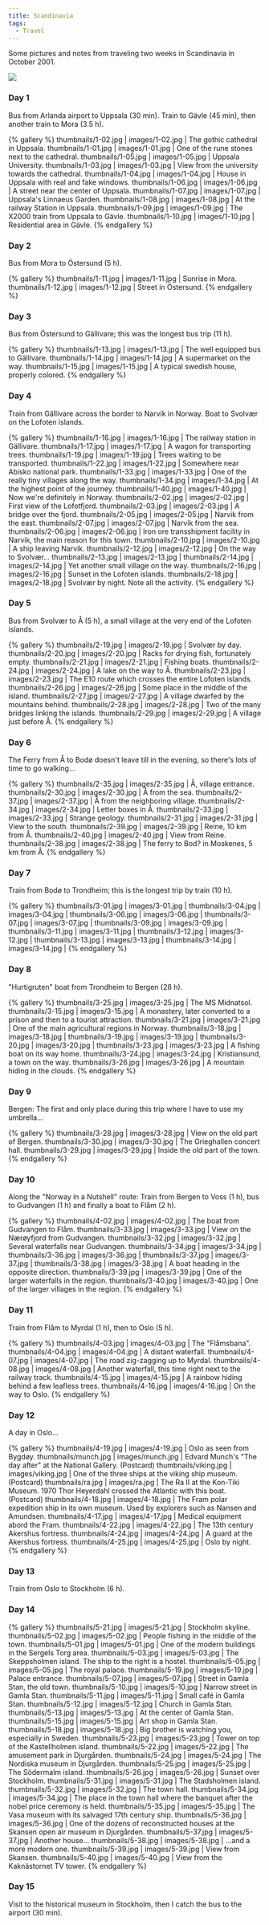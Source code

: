 ```yaml
---
title: Scandinavia
tags:
  - Travel
---
```


Some pictures and notes from traveling two weeks in Scandinavia in October 2001.

![](map.gif)

### Day 1

Bus from Arlanda airport to Uppsala (30 min). Train to Gävle (45 min), then another train to Mora (3.5 h).

{% gallery %}
thumbnails/1-02.jpg | images/1-02.jpg | The gothic cathedral in Uppsala.
thumbnails/1-01.jpg | images/1-01.jpg | One of the rune stones next to the cathedral.
thumbnails/1-05.jpg | images/1-05.jpg | Uppsala University.
thumbnails/1-03.jpg | images/1-03.jpg | View from the university towards the cathedral.
thumbnails/1-04.jpg | images/1-04.jpg | House in Uppsala with real and fake windows.
thumbnails/1-06.jpg | images/1-06.jpg | A street near the center of Uppsala.
thumbnails/1-07.jpg | images/1-07.jpg | Uppsala's Linnaeus Garden.
thumbnails/1-08.jpg | images/1-08.jpg | At the railway Station in Uppsala.
thumbnails/1-09.jpg | images/1-09.jpg | The X2000 train from Uppsala to Gävle.
thumbnails/1-10.jpg | images/1-10.jpg | Residential area in Gävle.
{% endgallery %}         

### Day 2

Bus from Mora to Östersund (5 h).

{% gallery %}
thumbnails/1-11.jpg | images/1-11.jpg | Sunrise in Mora.
thumbnails/1-12.jpg | images/1-12.jpg | Street in Östersund.
{% endgallery %}
           
### Day 3

Bus from Östersund to Gällivare; this was the longest bus trip (11 h).
            
{% gallery %}
thumbnails/1-13.jpg | images/1-13.jpg | The well equipped bus to Gällivare.
thumbnails/1-14.jpg | images/1-14.jpg | A supermarket on the way.
thumbnails/1-15.jpg | images/1-15.jpg | A typical swedish house, properly colored.
{% endgallery %}
              
### Day 4

Train from Gällivare across the border to Narvik in Norway. Boat to Svolvær on the Lofoten islands.
              
{% gallery %}
thumbnails/1-16.jpg | images/1-16.jpg | The railway station in Gällivare.
thumbnails/1-17.jpg | images/1-17.jpg | A wagon for transporting trees.
thumbnails/1-19.jpg | images/1-19.jpg | Trees waiting to be transported.
thumbnails/1-22.jpg | images/1-22.jpg | Somewhere near Abisko national park.
thumbnails/1-33.jpg | images/1-33.jpg | One of the really tiny villages along the way.
thumbnails/1-34.jpg | images/1-34.jpg | At the highest point of the journey.
thumbnails/1-40.jpg | images/1-40.jpg | Now we're definitely in Norway.
thumbnails/2-02.jpg | images/2-02.jpg | First view of the Lofotfjord.
thumbnails/2-03.jpg | images/2-03.jpg | A bridge over the fjord.
thumbnails/2-05.jpg | images/2-05.jpg | Narvik from the east.
thumbnails/2-07.jpg | images/2-07.jpg | Narvik from the sea.
thumbnails/2-06.jpg | images/2-06.jpg | Iron ore transshipment facility in Narvik, the main reason for this town.
thumbnails/2-10.jpg | images/2-10.jpg | A ship leaving Narvik.
thumbnails/2-12.jpg | images/2-12.jpg | On the way to Svolvær...
thumbnails/2-13.jpg | images/2-13.jpg |
thumbnails/2-14.jpg | images/2-14.jpg | Yet another small village on the way.
thumbnails/2-16.jpg | images/2-16.jpg | Sunset in the Lofoten islands.
thumbnails/2-18.jpg | images/2-18.jpg | Svolvær by night. Note all the activity.
{% endgallery %}                            

### Day 5

Bus from Svolvær to Å (5 h), a small village at the very end of the Lofoten islands.
                            
{% gallery %}
thumbnails/2-19.jpg | images/2-19.jpg | Svolvær by day.
thumbnails/2-20.jpg | images/2-20.jpg | Racks for drying fish, fortunately empty.
thumbnails/2-21.jpg | images/2-21.jpg | Fishing boats.
thumbnails/2-24.jpg | images/2-24.jpg | A lake on the way to Å.
thumbnails/2-23.jpg | images/2-23.jpg | The E10 route which crosses the entire Lofoten islands.
thumbnails/2-26.jpg | images/2-26.jpg | Some place in the middle of the island.
thumbnails/2-27.jpg | images/2-27.jpg | A village dwarfed by the mountains behind.
thumbnails/2-28.jpg | images/2-28.jpg | Two of the many bridges linking the islands.
thumbnails/2-29.jpg | images/2-29.jpg | A village just before Å.
{% endgallery %}                                    

### Day 6

The Ferry from Å to Bodø doesn't leave till in the evening, so there's lots of time to go walking...
                                    
{% gallery %}
thumbnails/2-35.jpg | images/2-35.jpg | Å, village entrance.
thumbnails/2-30.jpg | images/2-30.jpg | Å from the sea.
thumbnails/2-37.jpg | images/2-37.jpg | Å from the neighboring village.
thumbnails/2-34.jpg | images/2-34.jpg | Letter boxes in Å.
thumbnails/2-33.jpg | images/2-33.jpg | Strange geology.
thumbnails/2-31.jpg | images/2-31.jpg | View to the south.
thumbnails/2-39.jpg | images/2-39.jpg | Reine, 10 km from Å.
thumbnails/2-40.jpg | images/2-40.jpg | View from Reine.
thumbnails/2-38.jpg | images/2-38.jpg | The ferry to Bod? in Moskenes, 5 km from Å.
{% endgallery %}

### Day 7

Train from Bodø to Trondheim; this is the longest trip by train (10 h).

{% gallery %}
thumbnails/3-01.jpg | images/3-01.jpg |
thumbnails/3-04.jpg | images/3-04.jpg |
thumbnails/3-06.jpg | images/3-06.jpg |
thumbnails/3-07.jpg | images/3-07.jpg |
thumbnails/3-09.jpg | images/3-09.jpg |
thumbnails/3-11.jpg | images/3-11.jpg |
thumbnails/3-12.jpg | images/3-12.jpg |
thumbnails/3-13.jpg | images/3-13.jpg |
thumbnails/3-14.jpg | images/3-14.jpg |
{% endgallery %}

### Day 8

"Hurtigruten" boat from Trondheim to Bergen (28 h).

{% gallery %}
thumbnails/3-25.jpg | images/3-25.jpg | The MS Midnatsol.
thumbnails/3-15.jpg | images/3-15.jpg | A monastery, later converted to a prison and then to a tourist attraction.
thumbnails/3-21.jpg | images/3-21.jpg | One of the main agricultural regions in Norway.
thumbnails/3-18.jpg | images/3-18.jpg |
thumbnails/3-19.jpg | images/3-19.jpg |
thumbnails/3-20.jpg | images/3-20.jpg |
thumbnails/3-23.jpg | images/3-23.jpg | A fishing boat on its way home.
thumbnails/3-24.jpg | images/3-24.jpg | Kristiansund, a town on the way.
thumbnails/3-26.jpg | images/3-26.jpg | A mountain hiding in the clouds.
{% endgallery %}

### Day 9

Bergen: The first and only place during this trip where I have to use my umbrella...
                                                            
{% gallery %}
thumbnails/3-28.jpg | images/3-28.jpg | View on the old part of Bergen.
thumbnails/3-30.jpg | images/3-30.jpg | The Grieghallen concert hall.
thumbnails/3-29.jpg | images/3-29.jpg | Inside the old part of the town.
{% endgallery %}                                                              

### Day 10

Along the "Norway in a Nutshell" route: Train from Bergen to Voss (1 h), bus to Gudvangen (1 h) and finally a boat to Flåm (2 h).

{% gallery %}
thumbnails/4-02.jpg | images/4-02.jpg | The boat from Gudvangen to Flåm.
thumbnails/3-33.jpg | images/3-33.jpg | View on the Nærøyfjord from Gudvangen.
thumbnails/3-32.jpg | images/3-32.jpg | Several waterfalls near Gudvangen.
thumbnails/3-34.jpg | images/3-34.jpg |
thumbnails/3-36.jpg | images/3-36.jpg |
thumbnails/3-37.jpg | images/3-37.jpg |
thumbnails/3-38.jpg | images/3-38.jpg | A boat heading in the opposite direction.
thumbnails/3-39.jpg | images/3-39.jpg | One of the larger waterfalls in the region.
thumbnails/3-40.jpg | images/3-40.jpg | One of the larger villages in the region.
{% endgallery %}

### Day 11

Train from Flåm to Myrdal (1 h), then to Oslo (5 h).

{% gallery %}
thumbnails/4-03.jpg | images/4-03.jpg | The "Flåmsbana".
thumbnails/4-04.jpg | images/4-04.jpg | A distant waterfall.
thumbnails/4-07.jpg | images/4-07.jpg | The road zig-zagging up to Myrdal.
thumbnails/4-08.jpg | images/4-08.jpg | Another waterfall, this time right next to the railway track.
thumbnails/4-15.jpg | images/4-15.jpg | A rainbow hiding behind a few leafless trees.
thumbnails/4-16.jpg | images/4-16.jpg | On the way to Oslo.
{% endgallery %}                                                                            

### Day 12

A day in Oslo...

{% gallery %}
thumbnails/4-19.jpg   | images/4-19.jpg   | Oslo as seen from Bygdøy.
thumbnails/munch.jpg  | images/munch.jpg  | Edvard Munch's "The day after" at the National Gallery. (Postcard)
thumbnails/viking.jpg | images/viking.jpg | One of the three ships at the viking ship museum. (Postcard)
thumbnails/ra.jpg     | images/ra.jpg     | The Ra II at the Kon-Tiki Museum. 1970 Thor Heyerdahl crossed the Atlantic with this boat. (Postcard)
thumbnails/4-18.jpg   | images/4-18.jpg   | The Fram polar expedition ship in its own museum. Used by explorers such as Nansen and Amundsen.
thumbnails/4-17.jpg   | images/4-17.jpg   | Medical equipment abord the Fram.
thumbnails/4-22.jpg   | images/4-22.jpg   | The 13th century Akershus fortress.
thumbnails/4-24.jpg   | images/4-24.jpg   | A guard at the Akershus fortress.
thumbnails/4-25.jpg   | images/4-25.jpg   | Oslo by night.
{% endgallery %}                                                                                   

### Day 13

Train from Oslo to Stockholm (6 h).

### Day 14

{% gallery %}
thumbnails/5-21.jpg | images/5-21.jpg | Stockholm skyline.
thumbnails/5-02.jpg | images/5-02.jpg | People fishing in the middle of the town.
thumbnails/5-01.jpg | images/5-01.jpg | One of the modern buildings in the Sergels Torg area.
thumbnails/5-03.jpg | images/5-03.jpg | The Skeppsholmen island. The ship to the right is a hostel.
thumbnails/5-05.jpg | images/5-05.jpg | The royal palace.
thumbnails/5-19.jpg | images/5-19.jpg | Palace entrance.
thumbnails/5-07.jpg | images/5-07.jpg | Street in Gamla Stan, the old town.
thumbnails/5-10.jpg | images/5-10.jpg | Narrow street in Gamla Stan.
thumbnails/5-11.jpg | images/5-11.jpg | Small café in Gamla Stan.
thumbnails/5-12.jpg | images/5-12.jpg | Church in Gamla Stan.
thumbnails/5-13.jpg | images/5-13.jpg | At the center of Gamla Stan.
thumbnails/5-15.jpg | images/5-15.jpg | Art shop in Gamla Stan.
thumbnails/5-18.jpg | images/5-18.jpg | Big brother is watching you, especially in Sweden.
thumbnails/5-23.jpg | images/5-23.jpg | Tower on top of the Kastellholmen island.
thumbnails/5-22.jpg | images/5-22.jpg | The amusement park in Djurgården.
thumbnails/5-24.jpg | images/5-24.jpg | The Nordiska museum in Djurgården.
thumbnails/5-25.jpg | images/5-25.jpg | The Södermalm island.
thumbnails/5-26.jpg | images/5-26.jpg | Sunset over Stockholm.
thumbnails/5-31.jpg | images/5-31.jpg | The Stadsholmen island.
thumbnails/5-32.jpg | images/5-32.jpg | The town hall.
thumbnails/5-34.jpg | images/5-34.jpg | The place in the town hall where the banquet after the nobel price ceremony is held.
thumbnails/5-35.jpg | images/5-35.jpg | The Vasa museum with its salvaged 17th century ship.
thumbnails/5-36.jpg | images/5-36.jpg | One of the dozens of reconstructed houses at the Skansen open air museum in Djurgården.
thumbnails/5-37.jpg | images/5-37.jpg | Another house...
thumbnails/5-38.jpg | images/5-38.jpg | ...and a more modern one.
thumbnails/5-39.jpg | images/5-39.jpg | View from Skansen.
thumbnails/5-40.jpg | images/5-40.jpg | View from the Kaknästornet TV tower.
{% endgallery %}

### Day 15

Visit to the historical museum in Stockholm, then I catch the bus to the airport (30 min).
